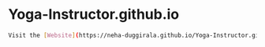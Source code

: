 # Yoga-Instructor.github.io
```bash
Visit the [Website](https://neha-duggirala.github.io/Yoga-Instructor.github.io/) for more info
```
